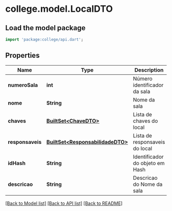 # college.model.LocalDTO

## Load the model package
```dart
import 'package:college/api.dart';
```

## Properties
Name | Type | Description | Notes
------------ | ------------- | ------------- | -------------
**numeroSala** | **int** | Número identificador da sala | 
**nome** | **String** | Nome da sala | 
**chaves** | [**BuiltSet&lt;ChaveDTO&gt;**](ChaveDTO.md) | Lista de chaves do local | 
**responsaveis** | [**BuiltSet&lt;ResponsabilidadeDTO&gt;**](ResponsabilidadeDTO.md) | Lista de responsaveis do local | 
**idHash** | **String** | Identificador do objeto em Hash | [optional] 
**descricao** | **String** | Descricao do Nome da sala | [optional] 

[[Back to Model list]](../README.md#documentation-for-models) [[Back to API list]](../README.md#documentation-for-api-endpoints) [[Back to README]](../README.md)


